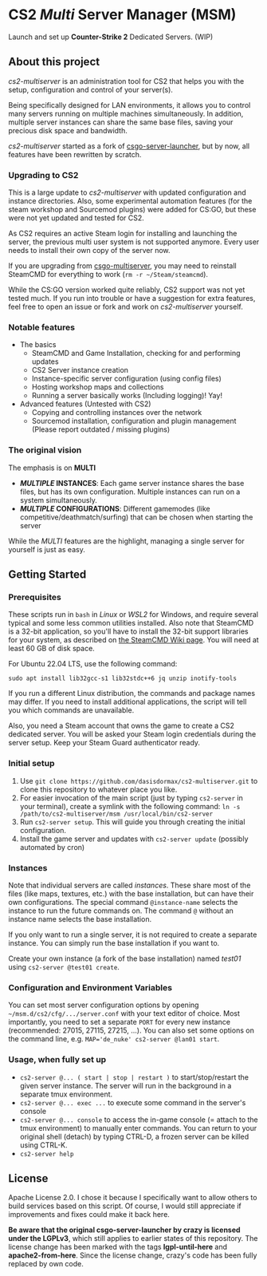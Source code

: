# CS2 *Multi* Server Manager (MSM)

Launch and set up **Counter-Strike 2** Dedicated Servers. (WIP)




## About this project

*cs2-multiserver* is an administration tool for CS2 that helps you with the setup, configuration and control of your server(s).

Being specifically designed for LAN environments, it allows you to control many servers running on multiple machines simultaneously. In addition, multiple server instances can share the same base files, saving your precious disk space and bandwidth.

*cs2-multiserver* started as a fork of [csgo-server-launcher](https://github.com/crazy-max/csgo-server-launcher), but by now, all features have been rewritten by scratch.


### Upgrading to CS2

This is a large update to *cs2-multiserver* with updated configuration and instance directories. Also, some experimental automation features (for the steam workshop and Sourcemod plugins) were added for CS:GO, but these were not yet updated and tested for CS2.

As CS2 requires an active Steam login for installing and launching the server, the previous multi user system is not supported anymore. Every user needs to install their own copy of the server now.

If you are upgrading from [csgo-multiserver](https://github.com/dasisdormax/csgo-multiserver), you may need to reinstall SteamCMD for everything to work (`rm -r ~/Steam/steamcmd`). 

While the CS:GO version worked quite reliably, CS2 support was not yet tested much. If you run into trouble or have a suggestion for extra features, feel free to open an issue or fork and work on *cs2-multiserver* yourself.


### Notable features

* The basics
	* SteamCMD and Game Installation, checking for and performing updates
	* CS2 Server instance creation
	* Instance-specific server configuration (using config files)
	* Hosting workshop maps and collections
	* Running a server basically works (Including logging)! Yay!
* Advanced features (Untested with CS2)
	* Copying and controlling instances over the network
	* Sourcemod installation, configuration and plugin management (Please report outdated / missing plugins)


### The original vision

The emphasis is on **MULTI**

* **_MULTIPLE_ INSTANCES**: Each game server instance shares the base files, but has its own configuration. Multiple instances can run on a system simultaneously.
* **_MULTIPLE_ CONFIGURATIONS**: Different gamemodes (like competitive/deathmatch/surfing) that can be chosen when starting the server

While the _MULTI_ features are the highlight, managing a single server for yourself is just as easy.




## Getting Started

### Prerequisites

These scripts run in `bash` in _Linux_ or _WSL2_ for Windows, and require several typical and some less common utilities installed. Also note that SteamCMD is a 32-bit application, so you'll have to install the 32-bit support libraries for your system, as described on [the SteamCMD Wiki page](https://developer.valvesoftware.com/wiki/SteamCMD#Linux). You will need at least 60 GB of disk space.

For Ubuntu 22.04 LTS, use the following command:

```
sudo apt install lib32gcc-s1 lib32stdc++6 jq unzip inotify-tools
```

If you run a different Linux distribution, the commands and package names may differ. If you need to install additional applications, the script will tell you which commands are unavailable.

Also, you need a Steam account that owns the game to create a CS2 dedicated server. You will be asked your Steam login credentials during the server setup. Keep your Steam Guard authenticator ready.


### Initial setup

1. Use `git clone https://github.com/dasisdormax/cs2-multiserver.git` to clone this repository to whatever place you like.
2. For easier invocation of the main script (just by typing `cs2-server` in your terminal), create a symlink with the following command: `ln -s /path/to/cs2-multiserver/msm /usr/local/bin/cs2-server`
3. Run `cs2-server setup`. This will guide you through creating the initial configuration.
4. Install the game server and updates with `cs2-server update` (possibly automated by cron)
 

### Instances

Note that individual servers are called _instances_. These share most of the files (like maps, textures, etc.) with the base installation, but can have their own configurations. The special command `@instance-name` selects the instance to run the future commands on. The command `@` without an instance name selects the base installation.

If you only want to run a single server, it is not required to create a separate instance. You can simply run the base installation if you want to.

Create your own instance (a fork of the base installation) named _test01_ using `cs2-server @test01 create`.


### Configuration and Environment Variables

You can set most server configuration options by opening `~/msm.d/cs2/cfg/.../server.conf` with your text editor of choice. Most importantly, you need to set a separate `PORT` for every new instance (recommended: 27015, 27115, 27215, ...). You can also set some options on the command line, e.g. `MAP='de_nuke' cs2-server @lan01 start`.


### Usage, when fully set up

* `cs2-server @... ( start | stop | restart )` to start/stop/restart the given server instance. The server will run in the background in a separate tmux environment.
* `cs2-server @... exec ...` to execute some command in the server's console
* `cs2-server @... console` to access the in-game console (= attach to the tmux environment) to manually enter commands. You can return to your original shell (detach) by typing CTRL-D, a frozen server can be killed using CTRL-K.
* `cs2-server help`




## License

Apache License 2.0. I chose it because I specifically want to allow others to build services based on this script. Of course, I would still appreciate if improvements and fixes could make it back here.

__Be aware that the original csgo-server-launcher by crazy is licensed under the LGPLv3__, which still applies to earlier states of this repository. The license change has been marked with the tags __lgpl-until-here__ and __apache2-from-here__. Since the license change, crazy's code has been fully replaced by own code.
